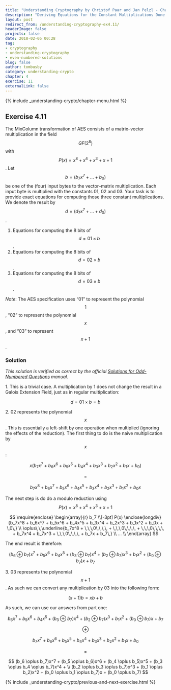 ```yaml
---
title: "Understanding Cryptography by Christof Paar and Jan Pelzl - Chapter 4 Solutions - Ex4.11"
description: "Deriving Equations for the Constant Multiplications Done in the MixColumn GF Computations"
layout: post
redirect_from: /understanding-cryptography-ex4.11/
headerImage: false
projects: false
date: 2018-02-05 00:28
tag:
- cryptography
- understanding-cryptography
- even-numbered-solutions
blog: false
author: tombusby
category: understanding-crypto
chapter: 4
exercise: 11
externalLink: false
---
```


{% include _understanding-crypto/chapter-menu.html %}

## Exercise 4.11

The MixColumn transformation of AES consists of a matrix–vector multiplication in the field $$GF(2^8)$$ with $$P(x) = x^8 + x^4 + x^3 + x + 1$$. Let $$b = (b_7x^7 + ... + b_0)$$ be one of the (four) input bytes to the vector–matrix multiplication. Each input byte is multiplied with the constants 01, 02 and 03. Your task is to provide exact equations for computing those three constant multiplications. We denote the result by $$d = (d_7x^7 + ... + d_0)$$.

1. Equations for computing the 8 bits of $$d = 01 \times b$$.
2. Equations for computing the 8 bits of $$d = 02 \times b$$.
3. Equations for computing the 8 bits of $$d = 03 \times b$$.

*Note*: The AES specification uses “01” to represent the polynomial $$1$$, “02” to represent the polynomial $$x$$, and “03” to represent $$x+1$$.

### Solution

*This solution is verified as correct by the official [Solutions for Odd-Numbered Questions](http://wiki.crypto.rub.de/Buch/en/download/Understanding_Cryptography_Odd_Solutions.pdf) manual.*

1\. This is a trivial case. A multiplication by 1 does not change the result in a Galois Extension Field, just as in regular multiplication:

$$ d = 01 \times b = b $$ 

2\. 02 represents the polynomial $$x$$. This is essentially a left-shift by one operation when multiplied (ignoring the effects of the reduction). The first thing to do is the naive multiplication by $$x$$:

$$ x(b_7x^7 + b_6x^6 + b_5x^5 + b_4x^4 + b_3x^3 + b_2x^2 + b_1x + b_0) $$

$$ = $$

$$ b_7x^8 + b_6x^7 + b_5x^6 + b_4x^5 + b_3x^4 + b_2x^3 + b_1x^2 + b_0x $$

The next step is do do a modulo reduction using $$P(x) = x^8 + x^4 + x^3 + x + 1$$

$$
\require{enclose}
\begin{array}{r}
                b_7 \\[-3pt]
P(x) \enclose{longdiv}{b_7x^8 + b_6x^7 + b_5x^6 + b_4x^5 + b_3x^4 + b_2x^3 + b_1x^2 + b_0x + \,0\,} \\
\oplus\,\,\underline{b_7x^8 + \,\,\,0\,\,\,\, + \,\,\,0\,\,\,\, + \,\,\,0\,\,\,\, + b_7x^4 + b_7x^3 + \,\,\,0\,\,\,\, + b_7x + b_7\,} \\
... \\
\end{array}
$$

The end result is therefore:

$$ (b_6 \oplus b_7)x^7 + b_5x^6 + b_4x^5 + (b_3 \oplus b_7)x^4 + (b_2 \oplus b_7)x^3 + b_1x^2 + (b_0 \oplus b_7)x + b_7 $$

3\. 03 represents the polynomial $$x + 1$$. As such we can convert any multiplication by 03 into the following form:

$$ (x + 1)b = xb + b $$

As such, we can use our answers from part one:

$$ b_6x^7 + b_5x^6 + b_4x^5 + (b_3 \oplus b_7)x^4 + (b_2 \oplus b_7)x^3 + b_1x^2 + (b_0 \oplus b_7)x + b_7 $$
 
$$ \oplus $$

$$ b_7x^7 + b_6x^6 + b_5x^5 + b_4x^4 + b_3x^3 + b_2x^2 + b_1x + b_0 $$

$$ = $$

$$ (b_6 \oplus b_7)x^7 + (b_5 \oplus b_6)x^6 + (b_4 \oplus b_5)x^5 + (b_3 \oplus b_4 \oplus b_7)x^4 + \\
(b_2 \oplus b_3 \oplus b_7)x^3 + (b_1 \oplus b_2)x^2 + (b_0 \oplus b_1 \oplus b_7)x + (b_0 \oplus b_7) $$

{% include _understanding-crypto/previous-and-next-exercise.html %}
